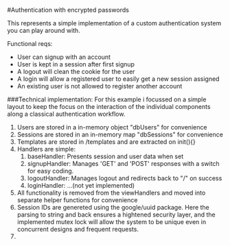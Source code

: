 #Authentication with encrypted passwords

This represents a simple implementation of a custom
authentication system you can play around with. 

Functional reqs:
* User can signup with an account
* User is kept in a session after first signup
* A logout will clean the cookie for the user
* A login will allow a registered user to easily get a new session assigned
* An existing user is not allowed to register another account

###Technical implementation:
For this example i focussed on a simple layout to keep the focus on the interaction of 
the individual components along a classical authentication workflow.

1. Users are stored in a in-memory object "dbUsers" for convenience
2. Sessions are stored in an in-memory map "dbSessions" for convenience
3. Templates are stored in /templates and are extracted on init(){}
4. Handlers are simple:
    1. baseHandler: Presents session and user data when set
    2. signupHandler: Manages 'GET' and 'POST' responses with a switch for easy coding.
    3. logoutHandler: Manages logout and redirects back to "/" on success
    4. loginHandler: ...(not yet implemented)
5. All functionality is removed from the viewHandlers and moved into
separate helper functions for convenience
6. Session IDs are genereted using the google/uuid package. Here the parsing to string
and back ensures a hightened security layer, and the implemented mutex lock will allow 
the system to be unique even in concurrent designs and frequent requests.
7. 